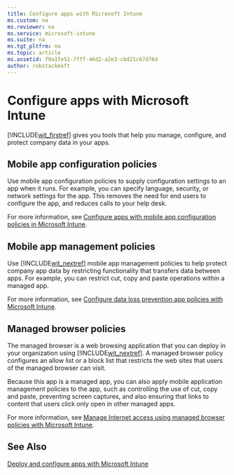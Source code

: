 ```yaml
---
title: Configure apps with Microsoft Intune
ms.custom: na
ms.reviewer: na
ms.service: microsoft-intune
ms.suite: na
ms.tgt_pltfrm: na
ms.topic: article
ms.assetid: f9a1fe51-7fff-46d2-a2e3-cbd21c67d76d
author: robstackmsft
---
```

# Configure apps with Microsoft Intune
[!INCLUDE[wit_firstref](./includes/wit_firstref_md.md)] gives you tools that help you manage, configure, and protect company data in your apps.

## Mobile app configuration policies
Use mobile app configuration policies to supply configuration settings to an app when it runs. For example, you can specify language, security, or network settings for the app. This removes the need for end users to configure the app, and reduces calls to your help desk.

For more information, see [Configure apps with mobile app configuration policies in Microsoft Intune](configure-apps-with-mobile-app-configuration-policies-in-microsoft-intune.md).

## Mobile app management policies
Use [!INCLUDE[wit_nextref](./includes/wit_nextref_md.md)] mobile app management policies to help protect company app data by restricting functionality that transfers data between apps. For example, you can restrict cut, copy and paste operations within a managed app.

For more information, see [Configure data loss prevention app policies with Microsoft Intune](configure-data-loss-prevention-app-policies-with-microsoft-intune.md).

## Managed browser policies
The managed browser is a web browsing application that you can deploy in your organization using [!INCLUDE[wit_nextref](./includes/wit_nextref_md.md)]. A managed browser policy configures an allow list or a block list that restricts the web sites that users of the managed browser can visit.

Because this app is a managed app, you can also apply mobile application management policies to the app, such as controlling the use of cut, copy and paste, preventing screen captures, and also ensuring that links to content that users click only open in other managed apps.

For more information, see [Manage Internet access using managed browser policies with Microsoft Intune](manage-internet-access-using-managed-browser-policies-with-microsoft-intune.md).

## See Also
[Deploy and configure apps with Microsoft Intune](deploy-and-configure-apps-with-microsoft-intune.md)

